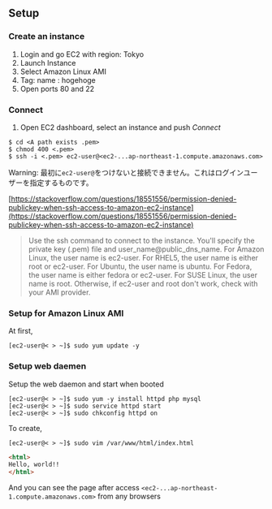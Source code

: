 ## Setup

### Create an instance

1. Login and go EC2 with region: Tokyo
2. Launch Instance
3. Select Amazon Linux AMI
4. Tag: name : hogehoge
5. Open ports 80 and 22

### Connect

1. Open EC2 dashboard, select an instance and push *Connect*

```
$ cd <A path exists .pem>
$ chmod 400 <.pem>
$ ssh -i <.pem> ec2-user@<ec2-...ap-northeast-1.compute.amazonaws.com>
```

Warning: 最初に`ec2-user@`をつけないと接続できません。これはログインユーザーを指定するものです。

[https://stackoverflow.com/questions/18551556/permission-denied-publickey-when-ssh-access-to-amazon-ec2-instance](https://stackoverflow.com/questions/18551556/permission-denied-publickey-when-ssh-access-to-amazon-ec2-instance)

> Use the ssh command to connect to the instance. You'll specify the private key (.pem) file and user_name@public_dns_name. For Amazon Linux, the user name is ec2-user. For RHEL5, the user name is either root or ec2-user. For Ubuntu, the user name is ubuntu. For Fedora, the user name is either fedora or ec2-user. For SUSE Linux, the user name is root. Otherwise, if ec2-user and root don't work, check with your AMI provider.

### Setup for Amazon Linux AMI

At first, 

```
[ec2-user@< > ~]$ sudo yum update -y
```

### Setup web daemen

Setup the web daemon and start when booted

```
[ec2-user@< > ~]$ sudo yum -y install httpd php mysql
[ec2-user@< > ~]$ sudo service httpd start
[ec2-user@< > ~]$ sudo chkconfig httpd on
```

To create,

```
[ec2-user@< > ~]$ sudo vim /var/www/html/index.html
```
```html
<html>
Hello, world!!
</html>

```

And you can see the page after access `<ec2-...ap-northeast-1.compute.amazonaws.com>` from any browsers

